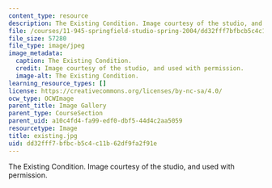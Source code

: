 ```yaml
---
content_type: resource
description: The Existing Condition. Image courtesy of the studio, and used with permission.
file: /courses/11-945-springfield-studio-spring-2004/dd32fff7bfbcb5c4c11b62df9fa2f91e_existing.jpg
file_size: 57280
file_type: image/jpeg
image_metadata:
  caption: The Existing Condition.
  credit: Image courtesy of the studio, and used with permission.
  image-alt: The Existing Condition.
learning_resource_types: []
license: https://creativecommons.org/licenses/by-nc-sa/4.0/
ocw_type: OCWImage
parent_title: Image Gallery
parent_type: CourseSection
parent_uid: a10c4fd4-fa99-edf0-dbf5-44d4c2aa5059
resourcetype: Image
title: existing.jpg
uid: dd32fff7-bfbc-b5c4-c11b-62df9fa2f91e
---
```

The Existing Condition. Image courtesy of the studio, and used with permission.